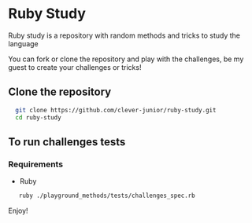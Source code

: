 # Ruby Study

Ruby study is a repository with random methods and tricks to study the language


You can fork or clone the repository and play with the challenges, be my guest to create your challenges or tricks!


## Clone the repository

```bash
  git clone https://github.com/clever-junior/ruby-study.git
  cd ruby-study
```
## To run challenges tests

### Requirements

- Ruby

```bash
   ruby ./playground_methods/tests/challenges_spec.rb
```

Enjoy!
